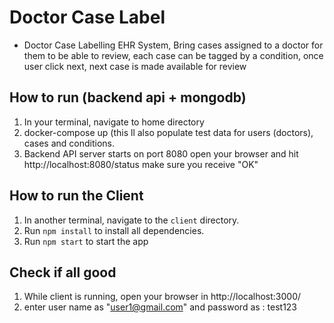 # Doctor Case Label

- Doctor Case Labelling EHR System, Bring cases assigned to a doctor for them to be able to review, each case can be tagged by a condition, 
once user click next, next case is made available for review  

## How to run (backend api + mongodb)
1. In your terminal, navigate to home directory
2. docker-compose up (this ll also populate test data for users (doctors), cases and conditions.
3. Backend API server starts on port 8080 open your browser and hit http://localhost:8080/status make sure you receive "OK"  

## How to run the Client
1. In another terminal, navigate to the `client` directory.
2. Run `npm install` to install all dependencies.
3. Run `npm start` to start the app

## Check if all good
1. While client is running, open your browser in http://localhost:3000/
2. enter user name as "user1@gmail.com" and password as : test123